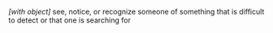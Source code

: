 *[with object]* see, notice, or recognize someone of something that is difficult to detect or that one is searching for
